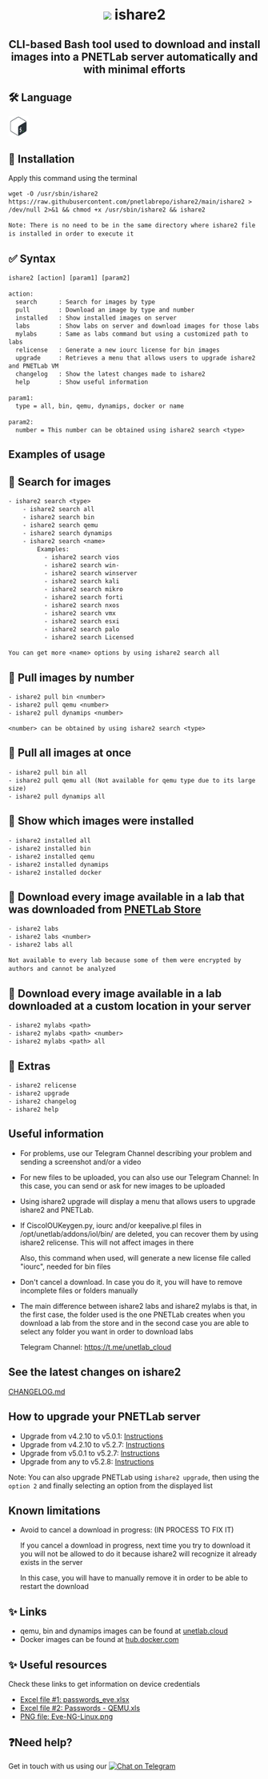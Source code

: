 <h1 align="center">
  <img src="https://media1.giphy.com/media/wvQIqJyNBOCjK/giphy.gif" width="100"/>
    ishare2
</h1>

<h2 align="center">
  CLI-based Bash tool used to download and install images into a PNETLab server automatically and with minimal efforts
</h2>

## :hammer_and_wrench: Language
<div>
  <img src="https://raw.githubusercontent.com/devicons/devicon/master/icons/bash/bash-original.svg" title="Bash" alt="Bash" width="40" height="40"/>&nbsp;
</div>

## 🚀 Installation
Apply this command using the terminal
```linux
wget -O /usr/sbin/ishare2 https://raw.githubusercontent.com/pnetlabrepo/ishare2/main/ishare2 > /dev/null 2>&1 && chmod +x /usr/sbin/ishare2 && ishare2
```

`Note: There is no need to be in the same directory where ishare2 file is installed in order to execute it`

## ✅ Syntax
    
    ishare2 [action] [param1] [param2]
    
    action:
      search      : Search for images by type
      pull        : Download an image by type and number
      installed   : Show installed images on server
      labs        : Show labs on server and download images for those labs
      mylabs      : Same as labs command but using a customized path to labs
      relicense   : Generate a new iourc license for bin images
      upgrade     : Retrieves a menu that allows users to upgrade ishare2 and PNETLab VM
      changelog   : Show the latest changes made to ishare2
      help        : Show useful information
      
    param1:
      type = all, bin, qemu, dynamips, docker or name
      
    param2:
      number = This number can be obtained using ishare2 search <type>
   
## Examples of usage

## 💎 Search for images
    - ishare2 search <type>
        - ishare2 search all
        - ishare2 search bin
        - ishare2 search qemu
        - ishare2 search dynamips
        - ishare2 search <name>
            Examples:
              - ishare2 search vios
              - ishare2 search win-
              - ishare2 search winserver
              - ishare2 search kali
              - ishare2 search mikro
              - ishare2 search forti
              - ishare2 search nxos
              - ishare2 search vmx
              - ishare2 search esxi
              - ishare2 search palo
              - ishare2 search Licensed
              
`You can get more <name> options by using ishare2 search all`

## 💎 Pull images by number
    - ishare2 pull bin <number>
    - ishare2 pull qemu <number>
    - ishare2 pull dynamips <number>
`<number> can be obtained by using ishare2 search <type>`
    
## 💎 Pull all images at once
    - ishare2 pull bin all
    - ishare2 pull qemu all (Not available for qemu type due to its large size)
    - ishare2 pull dynamips all
    
## 💎 Show which images were installed
    - ishare2 installed all
    - ishare2 installed bin
    - ishare2 installed qemu
    - ishare2 installed dynamips
    - ishare2 installed docker
    
## 💎 Download every image available in a lab that was downloaded from [PNETLab Store](https://user.pnetlab.com/store/labs/view)
    - ishare2 labs
    - ishare2 labs <number>
    - ishare2 labs all
`Not available to every lab because some of them were encrypted by authors and cannot be analyzed`

## 💎 Download every image available in a lab downloaded at a custom location in your server
    - ishare2 mylabs <path>
    - ishare2 mylabs <path> <number>
    - ishare2 mylabs <path> all
    
## 💎 Extras
    - ishare2 relicense
    - ishare2 upgrade
    - ishare2 changelog
    - ishare2 help
    
## Useful information

* For problems, use our Telegram Channel describing your problem and sending a screenshot and/or a video
* For new files to be uploaded, you can also use our Telegram Channel: In this case, you can send or ask for new images to be uploaded
* Using ishare2 upgrade will display a menu that allows users to upgrade ishare2 and PNETLab.
* If CiscoIOUKeygen.py, iourc and/or keepalive.pl files in /opt/unetlab/addons/iol/bin/ are deleted, you can recover them by using ishare2 relicense. This will not affect images in there

  Also, this command when used, will generate a new license file called "iourc", needed for bin files
* Don't cancel a download. In case you do it, you will have to remove incomplete files or folders manually
* The main difference between ishare2 labs and ishare2 mylabs is that, in the first case, the folder used is the one PNETLab creates when you download a lab from the store and in the second case you are able to select any folder you want in order to download labs
    
    Telegram Channel: https://t.me/unetlab_cloud

## See the latest changes on ishare2

[CHANGELOG.md](https://github.com/pnetlabrepo/ishare2/blob/main/CHANGELOG.md)

## How to upgrade your PNETLab server

- Upgrade from v4.2.10 to v5.0.1: [Instructions](https://github.com/pnetlabrepo/ishare2/tree/main/upgrades/from_4.2.10_to_5.0.1)
- Upgrade from v4.2.10 to v5.2.7: [Instructions](https://github.com/pnetlabrepo/ishare2/tree/main/upgrades/from_4.2.10_to_5.2.7)
- Upgrade from v5.0.1 to v5.2.7:  [Instructions](https://github.com/pnetlabrepo/ishare2/tree/main/upgrades/from_5.0.1_to_5.2.7)
- Upgrade from any to v5.2.8:  [Instructions](https://github.com/pnetlabrepo/ishare2/tree/main/upgrades/from_any_to_5.2.8)

Note: You can also upgrade PNETLab using `ishare2 upgrade`, then using the `option 2` and finally selecting an option from the displayed list
                                                
## Known limitations

* Avoid to cancel a download in progress: (IN PROCESS TO FIX IT)

    If you cancel a download in progress, next time you try to download it you will not be allowed to do it because ishare2 will recognize it already exists in the server
    
    In this case, you will have to manually remove it in order to be able to restart the download

## ✨ Links

* qemu, bin and dynamips images can be found at [unetlab.cloud](https://unetlab.cloud/)
* Docker images can be found at [hub.docker.com](https://hub.docker.com/)

## ✨ Useful resources

Check these links to get information on device credentials

* [Excel file #1: passwords_eve.xlsx](https://unetlab.cloud/0:/addons/passwords/)
* [Excel file #2: Passwords - QEMU.xls](https://unetlab.cloud/1:/)
* [PNG file: Eve-NG-Linux.png](https://unetlab.cloud/1:/qemu/Linux/Eve-NG-Linux/)

## ❓Need help?

[ico-telegram]: https://img.shields.io/badge/@PNETLab_Platform_Group-2CA5E0.svg?style=flat-square&logo=telegram&label=Telegram

[link-telegram]: https://t.me/PNETLab

Get in touch with us using our [![Chat on Telegram][ico-telegram]][link-telegram]
